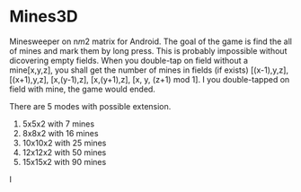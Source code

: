 # Mines3D
Minesweeper on n*m*2 matrix for Android. The goal of the game is find the all of mines and mark them by long press. This is probably impossible without dicovering empty fields. When you double-tap on field without a mine[x,y,z], you shall get the number of mines in fields (if exists) [(x-1),y,z], [(x+1),y,z], [x,(y-1),z], [x,(y+1),z], [x, y, (z+1) mod 1]. I you double-tapped on field with mine, the game would ended.

There are 5 modes with possible extension. 
  1) 5x5x2 with 7 mines
  2) 8x8x2 with 16 mines
  3) 10x10x2 with 25 mines
  4) 12x12x2 with 50 mines
  5) 15x15x2 with 90 mines

I
